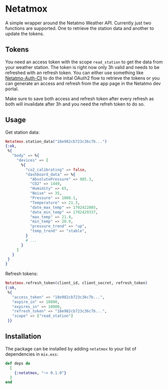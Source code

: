# Netatmox

A simple wrapper around the Netatmo Weather API.
Currently just two functions are supported. One to retrieve the station data and another to update the tokens.

## Tokens
You need an access token with the scope `read_station` to get the data from your weather station. The token is right now only 3h valid and needs to be refreshed with an refresh token. You can either use something like [Netatmo-Auth-Cli](https://github.com/tvecera/netatmo-auth-cli) to do the inital OAuth2 flow to retrieve the tokens or you can generate an access and refresh from the app page in the Netatmo dev portal.

Make sure to save both access and refresh token after every refresh as both will invalidate after 3h and you need the refreh token to do so.

## Usage

Get station data:
```elixir
Netatmox.station_data("18e982cb723c36c7b...")
{:ok,
 %{
   "body" => %{
     "devices" => [
       %{
         "co2_calibrating" => false,
         "dashboard_data" => %{
           "AbsolutePressure" => 985.3,
           "CO2" => 1449,
           "Humidity" => 65,
           "Noise" => 35,
           "Pressure" => 1008.1,
           "Temperature" => 21.3,
           "date_max_temp" => 1702422085,
           "date_min_temp" => 1702429337,
           "max_temp" => 21.4,
           "min_temp" => 20.9,
           "pressure_trend" => "up",
           "temp_trend" => "stable",
         }
         # ...
       }
     ]
   }
 }
}
```

Refresh tokens:
```elixir
Netatmox.refresh_token(client_id, client_secret, refresh_token)
{:ok,
 %{
   "access_token" => "18e982cb723c36c7b...",
   "expire_in" => 10800,
   "expires_in" => 10800,
   "refresh_token" => "18e982cb723c36c7b...",
   "scope" => ["read_station"]
 }}
```

## Installation

The package can be installed by adding `netatmox` to your list of dependencies in `mix.exs`:

```elixir
def deps do
  [
    {:netatmox, "~> 0.1.0"}
  ]
end
```
